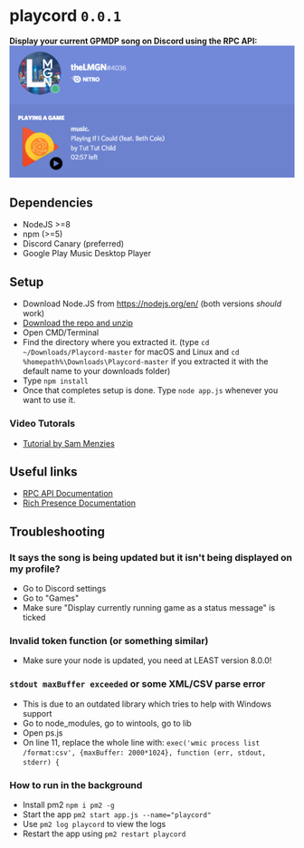 # playcord `0.0.1`
**Display your current GPMDP song on Discord using the RPC API:**
![screenshot](image.png)

## Dependencies
  - NodeJS >=8
  - npm (>=5)
  - Discord Canary (preferred)
  - Google Play Music Desktop Player


## Setup
  - Download Node.JS from https://nodejs.org/en/ (both versions *should* work)
  - [Download the repo and unzip](https://github.com/theLMGN/Playcord/archive/master.zip)
  - Open CMD/Terminal
  - Find the directory where you extracted it. (type `cd ~/Downloads/Playcord-master` for macOS and Linux and `cd %homepath%\Downloads\Playcord-master` if you extracted it with the default name to your downloads folder)
  - Type `npm install`
  - Once that completes setup is done. Type `node app.js` whenever you want to use it.
  
### Video Tutorals
  - [Tutorial by Sam Menzies](https://youtu.be/Rntn6Jg8cHk?t=210)



## Useful links

* [RPC API Documentation](https://discordapp.com/developers/docs/topics/rpc)
* [Rich Presence Documentation](https://discordapp.com/developers/docs/rich-presence/how-to)

## Troubleshooting
### It says the song is being updated but it isn't being displayed on my profile?
  - Go to Discord settings
  - Go to "Games"
  - Make sure "Display currently running game as a status message" is ticked

### Invalid token function (or something similar)
  - Make sure your node is updated, you need at LEAST version 8.0.0!

### `stdout maxBuffer exceeded` or some XML/CSV parse error
  - This is due to an outdated library which tries to help with Windows support
  - Go to node_modules, go to wintools, go to lib
  - Open ps.js
  - On line 11, replace the whole line with:
  `exec('wmic process list /format:csv', {maxBuffer: 2000*1024}, function (err, stdout, stderr) {`

### How to run in the background
  - Install pm2 `npm i pm2 -g`
  - Start the app `pm2 start app.js --name="playcord"`
  - Use `pm2 log playcord` to view the logs
  - Restart the app using `pm2 restart playcord`
